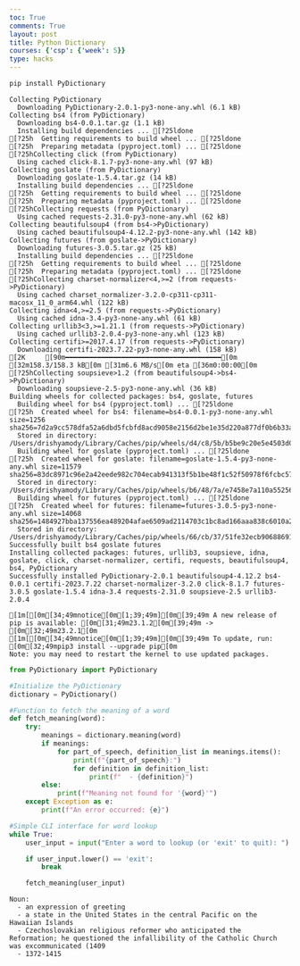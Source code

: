 ```yaml
---
toc: True
comments: True
layout: post
title: Python Dictionary
courses: {'csp': {'week': 5}}
type: hacks
---
```


```python
pip install PyDictionary
```

    Collecting PyDictionary
      Downloading PyDictionary-2.0.1-py3-none-any.whl (6.1 kB)
    Collecting bs4 (from PyDictionary)
      Downloading bs4-0.0.1.tar.gz (1.1 kB)
      Installing build dependencies ... [?25ldone
    [?25h  Getting requirements to build wheel ... [?25ldone
    [?25h  Preparing metadata (pyproject.toml) ... [?25ldone
    [?25hCollecting click (from PyDictionary)
      Using cached click-8.1.7-py3-none-any.whl (97 kB)
    Collecting goslate (from PyDictionary)
      Downloading goslate-1.5.4.tar.gz (14 kB)
      Installing build dependencies ... [?25ldone
    [?25h  Getting requirements to build wheel ... [?25ldone
    [?25h  Preparing metadata (pyproject.toml) ... [?25ldone
    [?25hCollecting requests (from PyDictionary)
      Using cached requests-2.31.0-py3-none-any.whl (62 kB)
    Collecting beautifulsoup4 (from bs4->PyDictionary)
      Using cached beautifulsoup4-4.12.2-py3-none-any.whl (142 kB)
    Collecting futures (from goslate->PyDictionary)
      Downloading futures-3.0.5.tar.gz (25 kB)
      Installing build dependencies ... [?25ldone
    [?25h  Getting requirements to build wheel ... [?25ldone
    [?25h  Preparing metadata (pyproject.toml) ... [?25ldone
    [?25hCollecting charset-normalizer<4,>=2 (from requests->PyDictionary)
      Using cached charset_normalizer-3.2.0-cp311-cp311-macosx_11_0_arm64.whl (122 kB)
    Collecting idna<4,>=2.5 (from requests->PyDictionary)
      Using cached idna-3.4-py3-none-any.whl (61 kB)
    Collecting urllib3<3,>=1.21.1 (from requests->PyDictionary)
      Using cached urllib3-2.0.4-py3-none-any.whl (123 kB)
    Collecting certifi>=2017.4.17 (from requests->PyDictionary)
      Downloading certifi-2023.7.22-py3-none-any.whl (158 kB)
    [2K     [90m━━━━━━━━━━━━━━━━━━━━━━━━━━━━━━━━━━━━━━━[0m [32m158.3/158.3 kB[0m [31m6.6 MB/s[0m eta [36m0:00:00[0m
    [?25hCollecting soupsieve>1.2 (from beautifulsoup4->bs4->PyDictionary)
      Downloading soupsieve-2.5-py3-none-any.whl (36 kB)
    Building wheels for collected packages: bs4, goslate, futures
      Building wheel for bs4 (pyproject.toml) ... [?25ldone
    [?25h  Created wheel for bs4: filename=bs4-0.0.1-py3-none-any.whl size=1256 sha256=7d2a9cc578dfa52a6dbd5fcbfd8acd9058e2156d2be1e35d220a877df0b6b33a
      Stored in directory: /Users/drishyamody/Library/Caches/pip/wheels/d4/c8/5b/b5be9c20e5e4503d04a6eac8a3cd5c2393505c29f02bea0960
      Building wheel for goslate (pyproject.toml) ... [?25ldone
    [?25h  Created wheel for goslate: filename=goslate-1.5.4-py3-none-any.whl size=11579 sha256=83dc8971c96e2a42eede982c704ecab941313f5b1be48f1c52f50978f6fcbc57
      Stored in directory: /Users/drishyamody/Library/Caches/pip/wheels/b6/48/7a/e7458e7a110a5525687dd17a52d3e42c157a8d22a2c4d5e840
      Building wheel for futures (pyproject.toml) ... [?25ldone
    [?25h  Created wheel for futures: filename=futures-3.0.5-py3-none-any.whl size=14068 sha256=1484927bba137556ea489204afae6509ad2114703c1bc8ad166aaa838c6010a2
      Stored in directory: /Users/drishyamody/Library/Caches/pip/wheels/66/cb/37/51fe32ecb9068869196ce81111bdfe82e6ecb53c889362f81b
    Successfully built bs4 goslate futures
    Installing collected packages: futures, urllib3, soupsieve, idna, goslate, click, charset-normalizer, certifi, requests, beautifulsoup4, bs4, PyDictionary
    Successfully installed PyDictionary-2.0.1 beautifulsoup4-4.12.2 bs4-0.0.1 certifi-2023.7.22 charset-normalizer-3.2.0 click-8.1.7 futures-3.0.5 goslate-1.5.4 idna-3.4 requests-2.31.0 soupsieve-2.5 urllib3-2.0.4
    
    [1m[[0m[34;49mnotice[0m[1;39;49m][0m[39;49m A new release of pip is available: [0m[31;49m23.1.2[0m[39;49m -> [0m[32;49m23.2.1[0m
    [1m[[0m[34;49mnotice[0m[1;39;49m][0m[39;49m To update, run: [0m[32;49mpip3 install --upgrade pip[0m
    Note: you may need to restart the kernel to use updated packages.



```python
from PyDictionary import PyDictionary

#Initialize the PyDictionary
dictionary = PyDictionary()

#Function to fetch the meaning of a word
def fetch_meaning(word):
    try:
        meanings = dictionary.meaning(word)
        if meanings:
            for part_of_speech, definition_list in meanings.items():
                print(f"{part_of_speech}:")
                for definition in definition_list:
                    print(f"  - {definition}")
        else:
            print(f"Meaning not found for '{word}'")
    except Exception as e:
        print(f"An error occurred: {e}")

#Simple CLI interface for word lookup
while True:
    user_input = input("Enter a word to lookup (or 'exit' to quit): ").strip()

    if user_input.lower() == 'exit':
        break

    fetch_meaning(user_input)
```

    Noun:
      - an expression of greeting
      - a state in the United States in the central Pacific on the Hawaiian Islands
      - Czechoslovakian religious reformer who anticipated the Reformation; he questioned the infallibility of the Catholic Church was excommunicated (1409
      - 1372-1415

